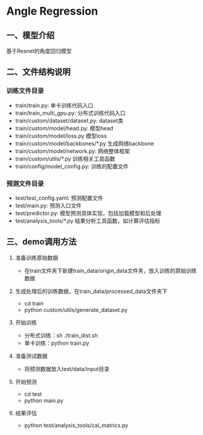 # Angle Regression
## 一、模型介绍
基于Resnet的角度回归模型

## 二、文件结构说明

### 训练文件目录

- train/train.py: 单卡训练代码入口
- train/train_multi_gpu.py: 分布式训练代码入口
- train/custom/dataset/dataset.py: dataset类
- train/custom/model/head.py: 模型head
- train/custom/model/loss.py 模型loss
- train/custom/model/backbones/*.py 生成网络backbone
- train/custom/model/network.py: 网络整体框架
- train/custom/utils/*.py 训练相关工具函数
- train/config/model_config.py: 训练的配置文件

### 预测文件目录

* test/test_config.yaml: 预测配置文件
* test/main.py: 预测入口文件
* test/predictor.py: 模型预测具体实现，包括加载模型和后处理
* test/analysis_tools/*.py 结果分析工具函数，如计算评估指标

## 三、demo调用方法

1. 准备训练原始数据
   * 在train文件夹下新建train_data/origin_data文件夹，放入训练的原始训练数据

2. 生成处理后的训练数据，在train_data/processed_data文件夹下
   * cd train
   * python custom/utils/generate_dataset.py

3. 开始训练
   * 分布式训练：sh ./train_dist.sh
   * 单卡训练：python train.py
   
4. 准备测试数据
   * 将预测数据放入test/data/input目录

5. 开始预测
   * cd test
   * python main.py

6. 结果评估
   * python test/analysis_tools/cal_matrics.py
